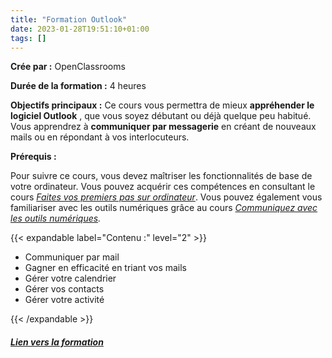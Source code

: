 ```yaml
---
title: "Formation Outlook"
date: 2023-01-28T19:51:10+01:00
tags: []
---
```

**Crée par :** OpenClassrooms

**Durée de la formation :** 4 heures

**Objectifs principaux :**  Ce cours vous permettra de mieux  **appréhender le logiciel Outlook** , que vous soyez débutant ou déjà quelque peu habitué. Vous apprendrez à **communiquer par messagerie** en créant de nouveaux mails ou en répondant à vos interlocuteurs.

**Prérequis :**

Pour suivre ce cours, vous devez maîtriser les fonctionnalités de
base de votre ordinateur. Vous pouvez acquérir ces compétences en
consultant le cours [*Faites vos premiers pas sur ordinateur*](https://openclassrooms.com/fr/courses/5737801-faites-vos-premiers-pas-sur-ordinateur). Vous pouvez également vous familiariser avec les outils numériques grâce au cours [*Communiquez avec les outils numériques*](https://openclassrooms.com/fr/courses/5870131-communiquez-en-utilisant-les-outils-numeriques)*.*

{{< expandable label="Contenu :" level="2" >}}

* Communiquer par mail
* Gagner en efficacité en triant vos mails
* Gérer votre calendrier
* Gérer vos contacts
* Gérer votre activité

{{< /expandable >}}

##### [Lien vers la formation](https://openclassrooms.com/fr/courses/7137761-initiez-vous-a-outlook)
